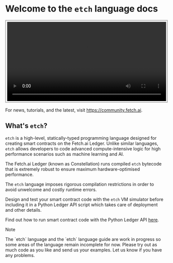 <h1>Welcome to the <code>etch</code> language docs</h1>

<center>
<video controls loop width=100% autoplay style="padding:3px;border:3px;border-style:groove;border-color:#FFFFFF;">
 <source src="movies/hello.mp4" type="video/mp4">
Your browser does not support the video tag.
</video></br>
</center>

For news, tutorials, and the latest, visit <a href="https://community.fetch.ai/" target=_blank>https://community.fetch.ai</a>.

<h2>What's <code>etch</code>?</h2>

`etch` is a high-level, statically-typed programming language designed for creating smart contracts on the Fetch.ai Ledger. Unlike similar languages, `etch` allows developers to code advanced compute-intensive logic for high performance scenarios such as machine learning and AI.

The Fetch.ai Ledger (known as Constellation) runs compiled `etch` bytecode that is extremely robust to ensure maximum hardware-optimised performance.

The `etch` language imposes rigorous compilation restrictions in order to avoid unwelcome and costly runtime errors.

Design and test your smart contract code with the `etch` VM simulator before including it in a Python Ledger API script which takes care of deployment and other details.

Find out how to run smart contract code with the Python Ledger API <a href="../.././smart-contracts/smart-contract-intro" target=_blank>here</a>.

<div class="admonition note">
  <p class="admonition-title">Note</p>
  <p>The `etch` language and the `etch` language guide are work in progress so some areas of the language remain incomplete for now. Please try out as much code as you like and send us your examples. Let us know if you have any problems.</p>
</div>

<br/>
